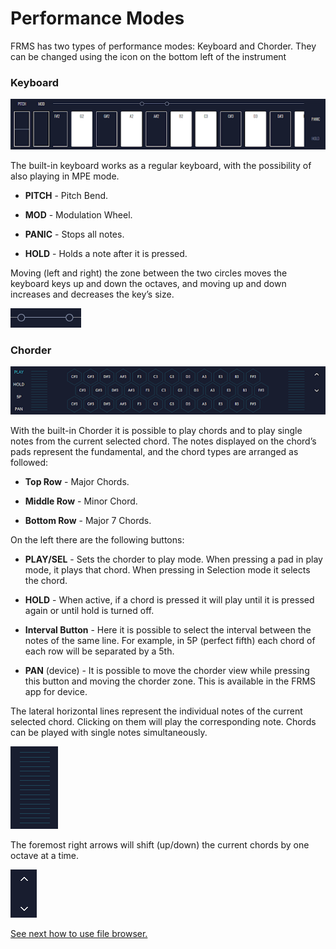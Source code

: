 # Performance Modes

FRMS has two types of performance modes: Keyboard and Chorder.
They can be changed using the icon on the bottom left of the instrument

### Keyboard

<img src="/frms/images/keyboard.png" style="padding: 0px; bottom-padding: 0px;"/>

The built-in keyboard works as a regular keyboard, with the possibility of also playing in MPE mode.

- **PITCH** - Pitch Bend.

- **MOD** - Modulation Wheel.

- **PANIC** - Stops all notes.

- **HOLD** - Holds a note after it is pressed.

Moving (left and right) the zone between the two circles moves the keyboard keys up and down the octaves, and moving up and down increases and decreases the key’s size.

<img src="/frms/images/keyboard-zoom.png" style="padding: 0px; bottom-padding: 0px;"/>

### Chorder

<img src="/frms/images/chorder.png" style="padding: 0px; bottom-padding: 0px;"/>

With the built-in Chorder it is possible to play chords and to play single notes from the current selected chord.
The notes displayed on the chord’s pads represent the fundamental, and the chord types are arranged as followed:

- **Top Row** - Major Chords.

- **Middle Row** - Minor Chord.

- **Bottom Row** - Major 7 Chords.

On the left there are the following buttons:

- **PLAY/SEL** - Sets the chorder to play mode. When pressing a pad in play mode, it plays that chord. When pressing in Selection mode it selects the chord.

- **HOLD** - When active, if a chord is pressed it will play until it is pressed again or until hold is turned off.

- **Interval Button** - Here it is possible to select the interval between the notes of the same line. For example, in 5P (perfect fifth) each chord of each row will be separated by a 5th.

- **PAN** (device) - It is possible to move the chorder view while pressing this button and moving the chorder zone. This is available in the FRMS app for device.

The lateral horizontal lines represent the individual notes of the current selected chord. Clicking on them will play the corresponding note. Chords can be played with single notes simultaneously.

<img src="/frms/images/strummer.png" style="padding: 0px; bottom-padding: 0px;"/>

The foremost right arrows will shift (up/down) the current chords by one octave at a time.

<img src="/frms/images/chorder-octave-icon.png" style="padding: 0px; bottom-padding: 0px;"/>

[See next how to use file browser.](file-browser)
